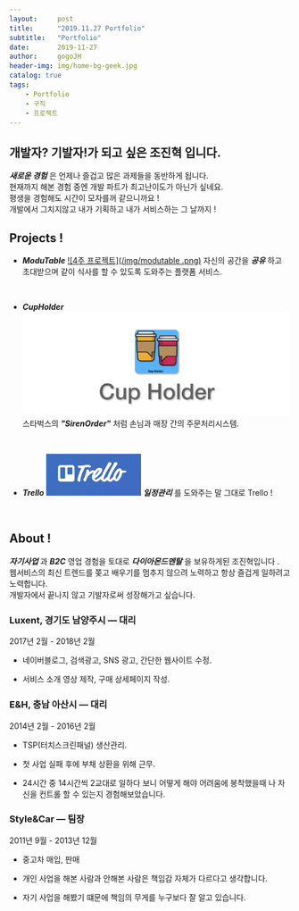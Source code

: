 ```yaml
---
layout:     post
title:      "2019.11.27 Portfolio"
subtitle:   "Portfolio"
date:       2019-11-27
author:     gogoJH
header-img: img/home-bg-geek.jpg
catalog: true
tags:
    - Portfolio
    - 구직
    - 프로젝트
---
```

## 개발자? 기발자!가 되고 싶은 조진혁 입니다.
***새로운 경험*** 은 언제나 즐겁고 많은 과제들을 동반하게 됩니다.<br>
현재까지 해본 경험 중엔 개발 파트가 최고난이도가 아닌가 싶네요.<br> 
평생을 경험해도 시간이 모자를꺼 같으니까요 !<br>
개발에서 그치지않고 내가 기획하고 내가 서비스하는 그 날까지 !

## Projects !

*  ***ModuTable***
	[![4주 프로젝트](/img/modutable .png)](https://gogojh.github.io/2019/06/25/4%EC%A3%BC-%ED%94%84%EB%A1%9C%EC%A0%9D%ED%8A%B8-%EC%86%8C%EA%B0%9C/ "4주 프로젝트 Click!")
	자신의 공간을 ***공유*** 하고 초대받으며 같이 식사를 할 수 있도록 
	도와주는 플랫폼 서비스.
<br>

*  ***CupHolder***
	[![2주 프로젝트](/img/cupholder.png)](https://gogojh.github.io/2019/05/20/2%EC%A3%BC-%ED%94%84%EB%A1%9C%EC%A0%9D%ED%8A%B8-%EC%86%8C%EA%B0%9C/ "2주 프로젝트 Click!")
	스타벅스의 ***"SirenOrder"*** 처럼 손님과 매장 간의 주문처리시스템.
	
	<br>
	
*  ***Trello***
	[![ToyProject](/img/Trello.png)](https://gogojh.github.io/2019/11/25/Trello-%EC%86%8C%EA%B0%9C/ "Trello 프로젝트 Click!")
	***일정관리*** 를 도와주는 말 그대로 Trello !

<br>

## About !

***자기사업*** 과 ***B2C*** 영업 경험을 토대로 ***다이아몬드멘탈*** 을 보유하게된 조진혁입니다 .<br>
웹서비스의 최신 트렌드를 쫒고 배우기를 멈추지 않으려 노력하고
항상 즐겁게 일하려고 노력합니다.<br>
개발자에서 끝나지 않고 기발자로써 성장해가고 싶습니다. 


### Luxent, 경기도 남양주시 — 대리
2017년 2월 - 2018년 2월

-   네이버블로그, 검색광고, SNS 광고, 간단한 웹사이트 수정.
    
-   서비스 소개 영상 제작, 구매 상세페이지 작성.
    

### E&H, 충남 아산시 — 대리

2014년 2월 - 2016년 2월

-   TSP(터치스크린패널) 생산관리.
    
-   첫 사업 실패 후에 부채 상환을 위해 근무.
    
-   24시간 중 14시간씩 2교대로 일하다 보니 어떻게 해야 어려움에 봉착했을때 나 자신을 컨트롤 할 수 있는지 경험해보았습니다.
    

### Style&Car — 팀장

2011년 9월 - 2013년 12월

-   중고차 매입, 판매
    
-   개인 사업을 해본 사람과 안해본 사람은 책임감 자체가 다르다고 생각합니다.
    
-   자기 사업을 해봤기 떄문에 책임의 무게를 누구보다 잘 알고 있습니다.
<!--stackedit_data:
eyJoaXN0b3J5IjpbMTI1OTU5Mzk2NiwtODk2MzgwMjcxLDEyND
k4NjU2MjUsLTU3MTY5NTczNiwtMTU3MjI4MTkzOSwyMDY3NTQ0
NTU1LDEyMDczODAwMTksLTE4ODgzNzQ3MjUsLTEwODc0NjI2Mj
csMTc4NTQ1NDAzNSwtNTAyODM3NDU3LDkyNTk0MDg2NCwxOTky
NDM5OTg0XX0=
-->